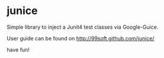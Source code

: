 junice
======

Simple library to inject a Junit4 test classes via Google-Guice.

User guide can be found on http://99soft.github.com/junice/

have fun!
